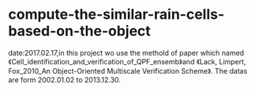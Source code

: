 # compute-the-similar-rain-cells-based-on-the-object
date:2017.02.17,in this project wo use the methold of paper which named 《Cell_identification_and_verification_of_QPF_ensemb》and 《Lack, Limpert, Fox_2010_An Object-Oriented Multiscale Verification Scheme》. The datas are form 2002.01.02 to 2013.12.30.
